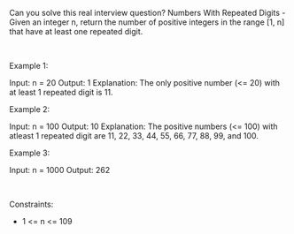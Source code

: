 Can you solve this real interview question? Numbers With Repeated Digits - Given an integer n, return the number of positive integers in the range [1, n] that have at least one repeated digit.

 

Example 1:


Input: n = 20
Output: 1
Explanation: The only positive number (<= 20) with at least 1 repeated digit is 11.


Example 2:


Input: n = 100
Output: 10
Explanation: The positive numbers (<= 100) with atleast 1 repeated digit are 11, 22, 33, 44, 55, 66, 77, 88, 99, and 100.


Example 3:


Input: n = 1000
Output: 262


 

Constraints:

 * 1 <= n <= 109